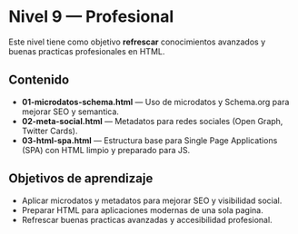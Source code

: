# Nivel 9 — Profesional

Este nivel tiene como objetivo **refrescar** conocimientos avanzados y buenas practicas profesionales en HTML.

## Contenido
- **01-microdatos-schema.html** — Uso de microdatos y Schema.org para mejorar SEO y semantica.  
- **02-meta-social.html** — Metadatos para redes sociales (Open Graph, Twitter Cards).  
- **03-html-spa.html** — Estructura base para Single Page Applications (SPA) con HTML limpio y preparado para JS.

## Objetivos de aprendizaje
- Aplicar microdatos y metadatos para mejorar SEO y visibilidad social.  
- Preparar HTML para aplicaciones modernas de una sola pagina.  
- Refrescar buenas practicas avanzadas y accesibilidad profesional.
